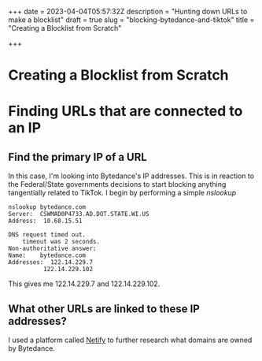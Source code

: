 +++
date = 2023-04-04T05:57:32Z
description = "Hunting down URLs to make a blocklist"
draft = true
slug = "blocking-bytedance-and-tiktok"
title = "Creating a Blocklist from Scratch"

+++
# Creating a Blocklist from Scratch

# Finding URLs that are connected to an IP

## Find the primary IP of a URL

In this case, I'm looking into Bytedance's IP addresses. This is in reaction to the Federal/State governments decisions to start blocking anything tangentially related to TikTok. I begin by performing a simple *nslookup*
```
nslookup bytedance.com
Server:  CSWMAD0P4733.AD.DOT.STATE.WI.US
Address:  10.68.15.51

DNS request timed out.
    timeout was 2 seconds.
Non-authoritative answer:
Name:    bytedance.com
Addresses:  122.14.229.7
          122.14.229.102
```
This gives me 122.14.229.7 and 122.14.229.102.

## What other URLs are linked to these IP addresses?

I used a platform called [Netify](https://www.netify.ai/resources/applications/bytedance) to further research what domains are owned by Bytedance.
